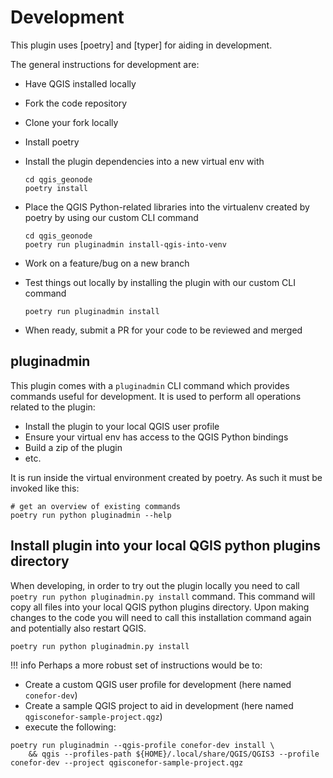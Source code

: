 # Development

This plugin uses [poetry] and [typer] for aiding in development.

The general instructions for development are:

- Have QGIS installed locally
-  Fork the code repository
-  Clone your fork locally
-  Install poetry
-  Install the plugin dependencies into a new virtual env with

   ```
   cd qgis_geonode
   poetry install
   ```

- Place the QGIS Python-related libraries into the virtualenv created by poetry by using our custom CLI command 

   ```
   cd qgis_geonode
   poetry run pluginadmin install-qgis-into-venv
   ```

-  Work on a feature/bug on a new branch

-  Test things out locally by installing the plugin with our custom CLI command

   ```
   poetry run pluginadmin install
   ```

-  When ready, submit a PR for your code to be reviewed and merged


## pluginadmin

This plugin comes with a `pluginadmin` CLI command which provides commands useful for development.
It is used to perform all operations related to the plugin:

- Install the plugin to your local QGIS user profile
- Ensure your virtual env has access to the QGIS Python bindings
- Build a zip of the plugin
- etc.

It is run inside the virtual environment created by poetry. As such it must be invoked like this:

```
# get an overview of existing commands
poetry run python pluginadmin --help
```


## Install plugin into your local QGIS python plugins directory

When developing, in order to try out the plugin locally you need to
call `poetry run python pluginadmin.py install` command. This command will copy all files into your
local QGIS python plugins directory. Upon making changes to the code you
will need to call this installation command again and potentially also restart QGIS.

```
poetry run python pluginadmin.py install
```

!!! info
Perhaps a more robust set of instructions would be to:

- Create a custom QGIS user profile for development (here named `conefor-dev`)
- Create a sample QGIS project to aid in development (here named `qgisconefor-sample-project.qgz`)
- execute the following:

```shell
poetry run pluginadmin --qgis-profile conefor-dev install \
    && qgis --profiles-path ${HOME}/.local/share/QGIS/QGIS3 --profile conefor-dev --project qgisconefor-sample-project.qgz
```
